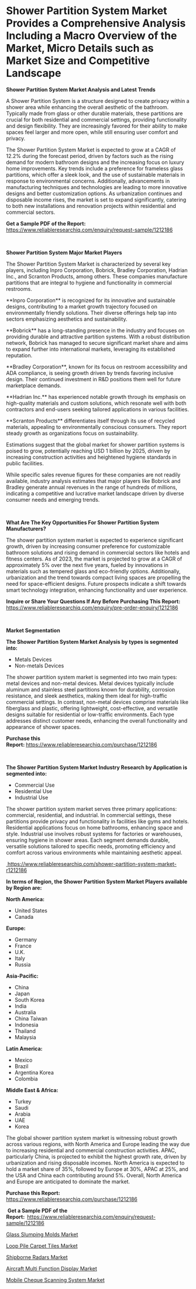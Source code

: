 <p><h1>Shower Partition System Market Provides a Comprehensive Analysis Including a Macro Overview of the Market, Micro Details such as Market Size and Competitive Landscape</h1></p><p><strong>Shower Partition System Market Analysis and Latest Trends</strong></p>
<p><p>A Shower Partition System is a structure designed to create privacy within a shower area while enhancing the overall aesthetic of the bathroom. Typically made from glass or other durable materials, these partitions are crucial for both residential and commercial settings, providing functionality and design flexibility. They are increasingly favored for their ability to make spaces feel larger and more open, while still ensuring user comfort and privacy.</p><p>The Shower Partition System Market is expected to grow at a CAGR of 12.2% during the forecast period, driven by factors such as the rising demand for modern bathroom designs and the increasing focus on luxury home improvements. Key trends include a preference for frameless glass partitions, which offer a sleek look, and the use of sustainable materials in response to environmental concerns. Additionally, advancements in manufacturing techniques and technologies are leading to more innovative designs and better customization options. As urbanization continues and disposable income rises, the market is set to expand significantly, catering to both new installations and renovation projects within residential and commercial sectors.</p></p>
<p><strong>Get a Sample PDF of the Report:&nbsp;</strong> <a href="https://www.reliableresearchiq.com/enquiry/request-sample/1212186?utm_campaign=100&utm_medium=2&utm_source=Github&utm_content=ia&utm_term=06102024&utm_id=shower-partition-system">https://www.reliableresearchiq.com/enquiry/request-sample/1212186</a></p>
<p>&nbsp;</p>
<p><strong>Shower Partition System Major Market Players</strong></p>
<p><p>The Shower Partition System Market is characterized by several key players, including Inpro Corporation, Bobrick, Bradley Corporation, Hadrian Inc., and Scranton Products, among others. These companies manufacture partitions that are integral to hygiene and functionality in commercial restrooms.</p><p>**Inpro Corporation** is recognized for its innovative and sustainable designs, contributing to a market growth trajectory focused on environmentally friendly solutions. Their diverse offerings help tap into sectors emphasizing aesthetics and sustainability.</p><p>**Bobrick** has a long-standing presence in the industry and focuses on providing durable and attractive partition systems. With a robust distribution network, Bobrick has managed to secure significant market share and aims to expand further into international markets, leveraging its established reputation.</p><p>**Bradley Corporation**, known for its focus on restroom accessibility and ADA compliance, is seeing growth driven by trends favoring inclusive design. Their continued investment in R&D positions them well for future marketplace demands.</p><p>**Hadrian Inc.** has experienced notable growth through its emphasis on high-quality materials and custom solutions, which resonate well with both contractors and end-users seeking tailored applications in various facilities.</p><p>**Scranton Products** differentiates itself through its use of recycled materials, appealing to environmentally conscious consumers. They report steady growth as organizations focus on sustainability.</p><p>Estimations suggest that the global market for shower partition systems is poised to grow, potentially reaching USD 1 billion by 2025, driven by increasing construction activities and heightened hygiene standards in public facilities.</p><p>While specific sales revenue figures for these companies are not readily available, industry analysis estimates that major players like Bobrick and Bradley generate annual revenues in the range of hundreds of millions, indicating a competitive and lucrative market landscape driven by diverse consumer needs and emerging trends.</p></p>
<p>&nbsp;</p>
<p><strong>What Are The Key Opportunities For Shower Partition System Manufacturers?</strong></p>
<p><p>The shower partition system market is expected to experience significant growth, driven by increasing consumer preference for customizable bathroom solutions and rising demand in commercial sectors like hotels and fitness centers. As of 2023, the market is projected to grow at a CAGR of approximately 5% over the next five years, fueled by innovations in materials such as tempered glass and eco-friendly options. Additionally, urbanization and the trend towards compact living spaces are propelling the need for space-efficient designs. Future prospects indicate a shift towards smart technology integration, enhancing functionality and user experience.</p></p>
<p><strong>Inquire or Share Your Questions If Any Before Purchasing This Report:</strong> <a href="https://www.reliableresearchiq.com/enquiry/pre-order-enquiry/1212186?utm_campaign=100&utm_medium=2&utm_source=Github&utm_content=ia&utm_term=06102024&utm_id=shower-partition-system">https://www.reliableresearchiq.com/enquiry/pre-order-enquiry/1212186</a></p>
<p>&nbsp;</p>
<p><strong>Market Segmentation</strong></p>
<p><strong>The Shower Partition System Market Analysis by types is segmented into:</strong></p>
<p><ul><li>Metals Devices</li><li>Non-metals Devices</li></ul></p>
<p><p>The shower partition system market is segmented into two main types: metal devices and non-metal devices. Metal devices typically include aluminum and stainless steel partitions known for durability, corrosion resistance, and sleek aesthetics, making them ideal for high-traffic commercial settings. In contrast, non-metal devices comprise materials like fiberglass and plastic, offering lightweight, cost-effective, and versatile designs suitable for residential or low-traffic environments. Each type addresses distinct customer needs, enhancing the overall functionality and appearance of shower spaces.</p></p>
<p><strong>Purchase this Report:&nbsp;</strong><a href="https://www.reliableresearchiq.com/purchase/1212186?utm_campaign=100&utm_medium=2&utm_source=Github&utm_content=ia&utm_term=06102024&utm_id=shower-partition-system">https://www.reliableresearchiq.com/purchase/1212186</a></p>
<p>&nbsp;</p>
<p><strong>The Shower Partition System Market Industry Research by Application is segmented into:</strong></p>
<p><ul><li>Commercial Use</li><li>Residential Use</li><li>Industrial Use</li></ul></p>
<p><p>The shower partition system market serves three primary applications: commercial, residential, and industrial. In commercial settings, these partitions provide privacy and functionality in facilities like gyms and hotels. Residential applications focus on home bathrooms, enhancing space and style. Industrial use involves robust systems for factories or warehouses, ensuring hygiene in shower areas. Each segment demands durable, versatile solutions tailored to specific needs, promoting efficiency and comfort across various environments while maintaining aesthetic appeal.</p></p>
<p><a href="https://www.reliableresearchiq.com/shower-partition-system-market-r1212186?utm_campaign=100&utm_medium=2&utm_source=Github&utm_content=ia&utm_term=06102024&utm_id=shower-partition-system">&nbsp;https://www.reliableresearchiq.com/shower-partition-system-market-r1212186</a></p>
<p><strong>In terms of Region, the Shower Partition System Market Players available by Region are:</strong></p>
<p>
    <p> <strong> North America: </strong>
        <ul>
            <li>United States</li>
            <li>Canada</li>
        </ul>
        </p> 
    <p> <strong> Europe: </strong>
        <ul>
            <li>Germany</li>
            <li>France</li>
            <li>U.K.</li>
            <li>Italy</li>
            <li>Russia</li>
        </ul>
        </p> 
    <p> <strong> Asia-Pacific: </strong>
        <ul>
            <li>China</li>
            <li>Japan</li>
            <li>South Korea</li>
            <li>India</li>
            <li>Australia</li>
            <li>China Taiwan</li>
            <li>Indonesia</li>
            <li>Thailand</li>
            <li>Malaysia</li>
        </ul>
        </p> 
    <p> <strong> Latin America: </strong>
        <ul>
            <li>Mexico</li>
            <li>Brazil</li>
            <li>Argentina Korea</li>
            <li>Colombia</li>
        </ul>
        </p> 
    <p> <strong> Middle East & Africa: </strong>
        <ul>
            <li>Turkey</li>
            <li>Saudi</li>
            <li>Arabia</li>
            <li>UAE</li>
            <li>Korea</li>
        </ul>
    </p>
    </p>
<p><p>The global shower partition system market is witnessing robust growth across various regions, with North America and Europe leading the way due to increasing residential and commercial construction activities. APAC, particularly China, is projected to exhibit the highest growth rate, driven by urbanization and rising disposable incomes. North America is expected to hold a market share of 35%, followed by Europe at 30%, APAC at 25%, and the USA and China each contributing around 5%. Overall, North America and Europe are anticipated to dominate the market.</p></p>
<p><strong>Purchase this Report: </strong><a href="https://www.reliableresearchiq.com/purchase/1212186?utm_campaign=100&utm_medium=2&utm_source=Github&utm_content=ia&utm_term=06102024&utm_id=shower-partition-system">https://www.reliableresearchiq.com/purchase/1212186</a></p>
<p>&nbsp;<strong>Get a Sample PDF of the Report:&nbsp;&nbsp;</strong><a href="https://www.reliableresearchiq.com/enquiry/request-sample/1212186?utm_campaign=100&utm_medium=2&utm_source=Github&utm_content=ia&utm_term=06102024&utm_id=shower-partition-system">https://www.reliableresearchiq.com/enquiry/request-sample/1212186</a></p>
<p><strong></strong></p>
<p><p><a href="https://github.com/AnamariaOsmani252/Market-Research-Report-List-1/blob/main/glass-slumping-molds-market.md?utm_campaign=100&utm_medium=2&utm_source=Github&utm_content=ia&utm_term=06102024&utm_id=shower-partition-system">Glass Slumping Molds Market</a></p><p><a href="https://www.linkedin.com/pulse/strategic-market-insights-global-loop-pile-carpet-tiles-j9a9e?utm_campaign=100&utm_medium=2&utm_source=Github&utm_content=ia&utm_term=06102024&utm_id=shower-partition-system">Loop Pile Carpet Tiles Market</a></p><p><a href="https://issuu.com/reportprime-2/docs/shipborne-radars-market-size-2030.p_50f0ad42b094fb?utm_campaign=100&utm_medium=2&utm_source=Github&utm_content=ia&utm_term=06102024&utm_id=shower-partition-system">Shipborne Radars Market</a></p><p><a href="https://issuu.com/reportprime-2/docs/aircraft-multi-function-display-mar_2c6210997ac8fd?utm_campaign=100&utm_medium=2&utm_source=Github&utm_content=ia&utm_term=06102024&utm_id=shower-partition-system">Aircraft Multi Function Display Market</a></p><p><a href="https://github.com/nicoletavirag/Market-Research-Report-List-5/blob/main/mobile-cheque-scanning-system-market.md?utm_campaign=100&utm_medium=2&utm_source=Github&utm_content=ia&utm_term=06102024&utm_id=shower-partition-system">Mobile Cheque Scanning System Market</a></p></p>